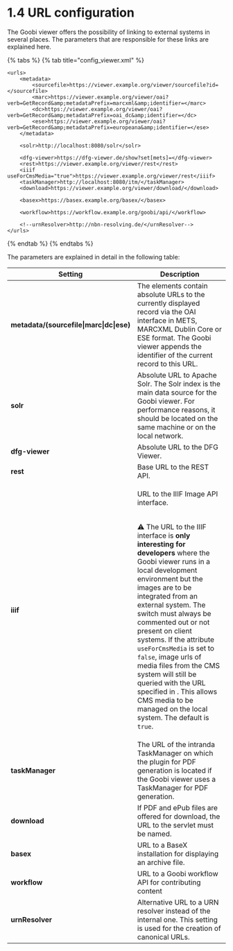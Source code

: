 # 1.4 URL configuration

The Goobi viewer offers the possibility of linking to external systems in several places. The parameters that are responsible for these links are explained here.

{% tabs %}
{% tab title="config_viewer.xml" %}
```markup
<urls>
    <metadata>
        <sourcefile>https://viewer.example.org/viewer/sourcefile?id=</sourcefile>
        <marc>https://viewer.example.org/viewer/oai?verb=GetRecord&amp;metadataPrefix=marcxml&amp;identifier=</marc>
        <dc>https://viewer.example.org/viewer/oai?verb=GetRecord&amp;metadataPrefix=oai_dc&amp;identifier=</dc>
        <ese>https://viewer.example.org/viewer/oai?verb=GetRecord&amp;metadataPrefix=europeana&amp;identifier=</ese>
    </metadata>
    
    <solr>http://localhost:8080/solr</solr>
    
    <dfg-viewer>https://dfg-viewer.de/show?set[mets]=</dfg-viewer>
    <rest>https://viewer.example.org/viewer/rest</rest>
    <iiif useForCmsMedia="true">https://viewer.example.org/viewer/rest</iiif>
    <taskManager>http://localhost:8080/itm/</taskManager>
    <download>https://viewer.example.org/viewer/download/</download>

    <basex>https://basex.example.org/basex/</basex>
    
    <workflow>https://workflow.example.org/goobi/api/</workflow>
    
    <!--urnResolver>http://nbn-resolving.de/</urnResolver-->
</urls>
```
{% endtab %}
{% endtabs %}

The parameters are explained in detail in the following table:

| Setting                                  | Description                                                                                                                                                                                                                                                                                                                                                                                                                                                                                                                                                                                                                                                                                                                  |
| ---------------------------------------- | ---------------------------------------------------------------------------------------------------------------------------------------------------------------------------------------------------------------------------------------------------------------------------------------------------------------------------------------------------------------------------------------------------------------------------------------------------------------------------------------------------------------------------------------------------------------------------------------------------------------------------------------------------------------------------------------------------------------------------- |
| **metadata/(sourcefile\|marc\|dc\|ese)** | The elements contain absolute URLs to the currently displayed record via the OAI interface in METS, MARCXML Dublin Core or ESE format. The Goobi viewer appends the identifier of the current record to this URL.                                                                                                                                                                                                                                                                                                                                                                                                                                                                                                            |
| **solr**                                 | Absolute URL to Apache Solr. The Solr index is the main data source for the Goobi viewer. For performance reasons, it should be located on the same machine or on the local network.                                                                                                                                                                                                                                                                                                                                                                                                                                                                                                                                         |
| **dfg-viewer**                           | Absolute URL to the DFG Viewer.                                                                                                                                                                                                                                                                                                                                                                                                                                                                                                                                                                                                                                                                                              |
| **rest**                                 | Base URL to the REST API.                                                                                                                                                                                                                                                                                                                                                                                                                                                                                                                                                                                                                                                                                                    |
| **iiif**                                 | <p>URL to the IIIF Image API interface.</p><p><strong></strong><br><strong></strong><span data-gb-custom-inline data-tag="emoji" data-code="26a0">⚠</span> The URL to the IIIF interface is <strong>only interesting for developers</strong> where the Goobi viewer runs in a local development environment but the images are to be integrated from an external system. The switch must always be commented out or not present on client systems. If the attribute <code>useForCmsMedia</code> is set to <code>false</code>, image urls of media files from the CMS system will still be queried with the URL specified in . This allows CMS media to be managed on the local system. The default is <code>true</code>.</p> |
| **taskManager**                          | The URL of the intranda TaskManager on which the plugin for PDF generation is located if the Goobi viewer uses a TaskManager for PDF generation.                                                                                                                                                                                                                                                                                                                                                                                                                                                                                                                                                                             |
| **download**                             | If PDF and ePub files are offered for download, the URL to the servlet must be named.                                                                                                                                                                                                                                                                                                                                                                                                                                                                                                                                                                                                                                        |
| **basex**                                | URL to a BaseX installation for displaying an archive file.                                                                                                                                                                                                                                                                                                                                                                                                                                                                                                                                                                                                                                                                  |
| **workflow**                             | URL to a Goobi workflow API for contributing content                                                                                                                                                                                                                                                                                                                                                                                                                                                                                                                                                                                                                                                                         |
| **urnResolver**                          | Alternative URL to a URN resolver instead of the internal one. This setting is used for the creation of canonical URLs.                                                                                                                                                                                                                                                                                                                                                                                                                                                                                                                                                                                                      |
